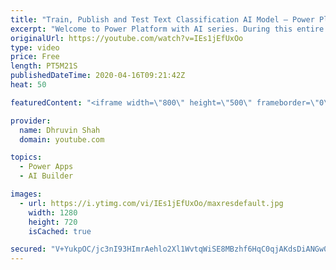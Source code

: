 ```yaml
---
title: "Train, Publish and Test Text Classification AI Model – Power Platform AI Builder Series – Part Four"
excerpt: "Welcome to Power Platform with AI series. During this entire series, we will talk about one of the important components of AI Builder which is – “Text Classification”. Text Classification with AI Builder: Power Platform AI builder provides a facility to perform Text Classification and allows us to define"
originalUrl: https://youtube.com/watch?v=IEs1jEfUxOo
type: video
price: Free
length: PT5M21S
publishedDateTime: 2020-04-16T09:21:42Z
heat: 50

featuredContent: "<iframe width=\"800\" height=\"500\" frameborder=\"0\" src=\"https://www.youtube.com/embed/IEs1jEfUxOo\" allow=\"accelerometer; autoplay; encrypted-media; gyroscope; picture-in-picture\" allowfullscreen></iframe>"

provider:
  name: Dhruvin Shah
  domain: youtube.com

topics:
  - Power Apps
  - AI Builder

images:
  - url: https://i.ytimg.com/vi/IEs1jEfUxOo/maxresdefault.jpg
    width: 1280
    height: 720
    isCached: true

secured: "V+YukpOC/jc3nI93HImrAehlo2Xl1WvtqWiSE8MBzhf6HqC0qjAKdsDiANGw0p3nJQoeNti0UhT0ZzFZzNR8p/1+sQvIYXeBYS0l7xK0262ODIxGjYbio5OtjxO/PUF2QaPom3IKm8J530OhPMKQMv0eNNuCfqsU9/FUsZZ+r/JK2wklDPr3zWkhZvjOvbFtORXbhrEt1iDd4pBzVIfX5h1xnvYSDH/fb7sX55n0i/HO+zOQFPM7VhgcTn9gllnnMjwO798hzCEDw03benIF9XNEbu9mSmUScSosvpkp/qNzyifJs60leafarZOsNVKMaLd8EgpUlXGSK90u/e2LPZLsjrVrSxKhhMNCebGmdgaisMrwNoTy0QHX0ByCOHx6kdUOsnjq2QG1tEdaGM9T3F4pPX8yhMcebz34z7t90nc=;EXEXbkZ51aUrSVyuhJugnw=="
---
```


